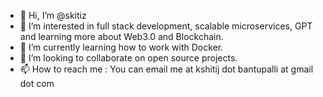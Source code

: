 - 👋 Hi, I’m @skitiz
- 👀 I’m interested in full stack development, scalable microservices, GPT and learning more about Web3.0 and Blockchain.
- 🌱 I’m currently learning how to work with Docker.
- 💞️ I’m looking to collaborate on open source projects.
- 📫 How to reach me : You can email me at kshitij dot bantupalli at gmail dot com

<!---
skitiz/skitiz is a ✨ special ✨ repository because its `README.md` (this file) appears on your GitHub profile.
You can click the Preview link to take a look at your changes.
--->
